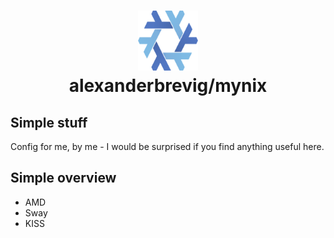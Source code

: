 <h1 align="center">
      <img src="https://raw.githubusercontent.com/NixOS/nixos-artwork/master/logo/nix-snowflake.svg" width="96px" height="96px" />
      <br>alexanderbrevig/mynix<br>
</h1>

## Simple stuff

Config for me, by me - I would be surprised if you find anything useful here.

## Simple overview

- AMD
- Sway
- KISS
